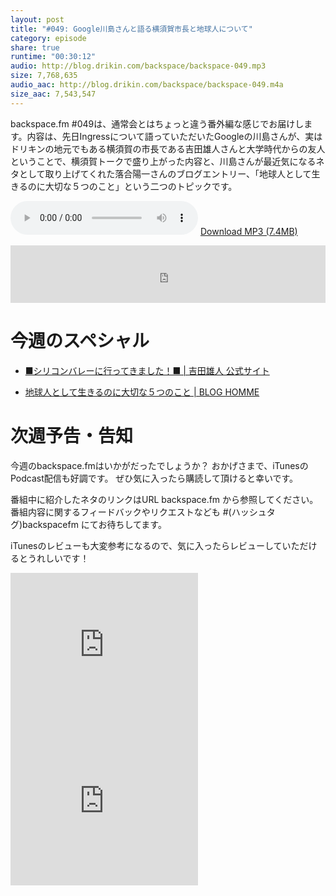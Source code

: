 ```yaml
---
layout: post
title: "#049: Google川島さんと語る横須賀市長と地球人について"
category: episode
share: true
runtime: "00:30:12"
audio: http://blog.drikin.com/backspace/backspace-049.mp3
size: 7,768,635
audio_aac: http://blog.drikin.com/backspace/backspace-049.m4a
size_aac: 7,543,547
---
```


backspace.fm #049は、通常会とはちょっと違う番外編な感じでお届けします。内容は、先日Ingressについて語っていただいたGoogleの川島さんが、実はドリキンの地元でもある横須賀の市長である吉田雄人さんと大学時代からの友人ということで、横須賀トークで盛り上がった内容と、川島さんが最近気になるネタとして取り上げてくれた落合陽一さんのブログエントリー、「地球人として生きるのに大切な５つのこと」という二つのトピックです。

<audio src="http://blog.drikin.com/backspace/backspace-049.mp3" controls preload></audio>
[Download MP3 (7.4MB)](http://blog.drikin.com/backspace/backspace-049.mp3)

<iframe src="http://backspace.fm/subscribes.html" width="100%" height="92" scrolling="no" frameborder="0"></iframe>

# 今週のスペシャル

- [■シリコンバレーに行ってきました！■ | 吉田雄人 公式サイト](http://yuto.net/?p=2221)

- [地球人として生きるのに大切な５つのこと | BLOG HOMME](http://bulk.co.jp/bloghomme/ochyai/010915410)

# 次週予告・告知

今週のbackspace.fmはいかがだったでしょうか？
おかげさまで、iTunesのPodcast配信も好調です。
ぜひ気に入ったら購読して頂けると幸いです。

番組中に紹介したネタのリンクはURL backspace.fm から参照してください。
番組内容に関するフィードバックやリクエストなども #(ハッシュタグ)backspacefm にてお待ちしてます。

iTunesのレビューも大変参考になるので、気に入ったらレビューしていただけるとうれしいです！

<iframe src="http://rcm-fe.amazon-adsystem.com/e/cm?t=driftking-22&o=9&p=12&l=bn1&mode=videogames-jp&browse=637394&fc1=000000&lt1=_blank&lc1=3366FF&bg1=FFFFFF&f=ifr" marginwidth="0" marginheight="0" width="300" height="250" border="0" frameborder="0" style="border:none;" scrolling="no"></iframe>
<iframe src="http://rcm-fe.amazon-adsystem.com/e/cm?t=driftking-22&o=9&p=12&l=bn1&mode=computers-jp&browse=2127209051&fc1=000000&lt1=_blank&lc1=3366FF&bg1=FFFFFF&f=ifr" marginwidth="0" marginheight="0" width="300" height="250" border="0" frameborder="0" style="border:none;" scrolling="no"></iframe>


